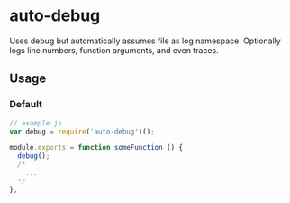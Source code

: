 # auto-debug
Uses debug but automatically assumes file as log namespace. Optionally logs line numbers, function arguments, and even traces.


## Usage

### Default
```js
// example.js
var debug = require('auto-debug')();

module.exports = function someFunction () {
  debug();
  /*
    ...
  */
};
```
